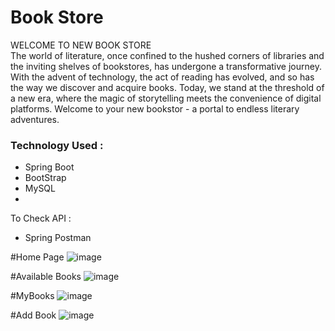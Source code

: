 
<h1>Book Store</h1>
<p>WELCOME TO NEW BOOK STORE <br>
The world of literature, once confined to the hushed corners of libraries and the inviting shelves of bookstores, has undergone a transformative journey. With the advent of technology, the act of reading has evolved, and so has the way we discover and acquire books. Today, we stand at the threshold of a new era, where the magic of storytelling meets the convenience of digital platforms. Welcome to your new bookstor - a portal to endless literary adventures.
</p>

<h3>Technology Used :</h3>
<ul>
  <li>Spring Boot</li>
  <li>BootStrap</li>
  <li>MySQL</li>
  <li></li>
</ul>

To Check API :
<ul>
  <li>Spring Postman</li>
</ul>

#Home Page
![image](https://github.com/user-attachments/assets/ddc720d3-62b2-4d7e-95d2-6f5e44517378)

#Available Books
![image](https://github.com/user-attachments/assets/a1afe06b-88ff-419b-bef1-3f7dadb83922)

#MyBooks
![image](https://github.com/user-attachments/assets/30a234b0-18a6-4373-84b3-4d471adf65a9)

#Add Book
![image](https://github.com/user-attachments/assets/5a01cebb-d5e6-41e9-a4f0-bf5b46e6cb25)




